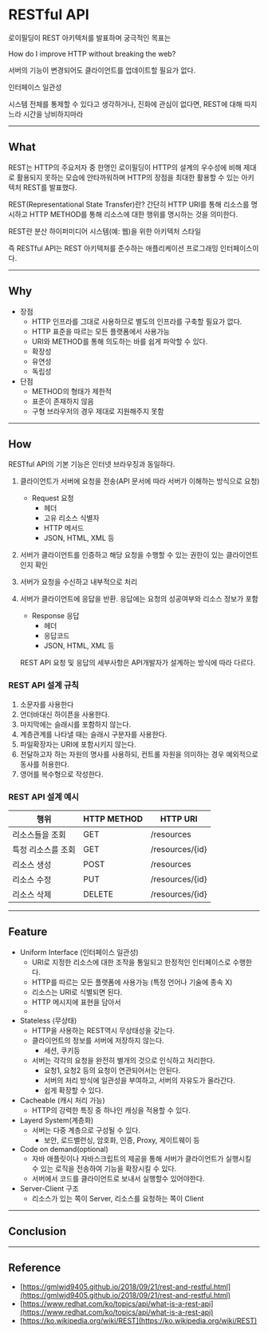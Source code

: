 # RESTful API

로이필딩이 REST 아키텍처를 발표하며 궁극적인 목표는

How do I improve HTTP without breaking the web?

서버의 기능이 변경되어도 클라이언트를 업데이트할 필요가 없다.

인터페이스 일관성

시스템 전체를 통제할 수 있다고 생각하거나, 진화에 관심이 없다면, REST에 대해 따지느라 시간을 낭비하지마라

---

## What

REST는 HTTP의 주요저자 중 한명인 로이필딩이 HTTP의 설계의 우수성에 비해 제대로 활용되지 못하는 모습에 안타까워하며 HTTP의 장점을 최대한 활용할 수 있는 아키텍처 REST를 발표했다.

REST(Representational State Transfer)란? 간단히 HTTP URI를 통해 리소스를 명시하고 HTTP METHOD를 통해 리소스에 대한 행위를 명시하는 것을 의미한다.

REST란 분산 하이퍼미디어 시스템(예: 웹)을 위한 아키텍처 스타일

즉 RESTful API는 REST 아키텍처를 준수하는 애플리케이션 프로그래밍 인터페이스이다.

---

## Why

- 장점
    - HTTP 인프라를 그대로 사용하므로 별도의 인프라를 구축할 필요가 없다.
    - HTTP 표준을 따르는 모든 플랫폼에서 사용가능
    - URI와 METHOD를 통해 의도하는 바를 쉽게 파악할 수 있다.
    - 확장성
    - 유연성
    - 독립성
- 단점
    - METHOD의 형태가 제한적
    - 표준이 존재하지 않음
    - 구형 브라우저의 경우 제대로 지원해주지 못함

---

## How

RESTful API의 기본 기능은 인터넷 브라우징과 동일하다.

1. 클라이언트가 서버에 요청을 전송(API 문서에 따라 서버가 이해하는 방식으로 요청)
    - Request 요청
        - 헤더
        - 고유 리소스 식별자
        - HTTP 메서드
        - JSON, HTML, XML 등
2. 서버가 클라이언트를 인증하고 해당 요청을 수행할 수 있는 권한이 있는 클라이언트인지 확인
3. 서버가 요청을 수신하고 내부적으로 처리
4. 서버가 클라이언트에 응답을 반환. 응답에는 요청의 성공여부와 리소스 정보가 포함
    - Response 응답
        - 헤더
        - 응답코드
        - JSON, HTML, XML 등
    
    REST API 요청 및 응답의 세부사항은 API개발자가 설계하는 방식에 따라 다르다.
    

### REST API 설계 규칙

1. 소문자를 사용한다
2. 언더바대신 하이픈을 사용한다.
3. 마지막에는 슬래시를 포함하지 않는다.
4. 계층관계를 나타낼 때는 슬래시 구분자를 사용한다.
5. 파일확장자는 URI에 포함시키지 않는다.
6. 전달하고자 하는 자원의 명사를 사용하되, 컨트롤 자원을 의미하는 경우 예외적으로 동사를 허용한다.
7. 영어를 복수형으로 작성한다.

### REST API 설계 예시

| 행위 | HTTP METHOD | HTTP URI |
| --- | --- | --- |
| 리소스들을 조회 | GET | /resources |
| 특정 리소스를 조회 | GET | /resources/{id} |
| 리소스 생성 | POST | /resources |
| 리소스 수정 | PUT | /resources/{id} |
| 리소스 삭제 | DELETE | /resources/{id} |

---

## Feature

- Uniform Interface (인터페이스 일관성)
    - URI로 지정한 리소스에 대한 조작을 통일되고 한정적인 인터페이스로 수행한다.
    - HTTP를 따르는 모든 플랫폼에 사용가능 (특정 언어나 기술에 종속 X)
    - 리소스는 URI로 식별되면 된다.
    - HTTP 메시지에 표현을 담아서
    - 
- Stateless (무상태)
    - HTTP을 사용하는 REST역시 무상태성을 갖는다.
    - 클라이언트의 정보를 서버에 저장하지 않는다.
        - 세션, 쿠키등
    - 서버는 각각의 요청을 완전히 별개의 것으로 인식하고 처리한다.
        - 요청1, 요청2 등의 요청이 연관되어서는 안된다.
        - 서버의 처리 방식에 일관성을 부여하고, 서버의 자유도가 올라간다.
        - 쉽게 확장할 수 있다.
- Cacheable (캐시 처리 가능)
    - HTTP의 강력한 특징 중 하나인 캐싱을 적용할 수 있다.
- Layerd System(계층화)
    - 서버는 다중 계층으로 구성될 수 있다.
        - 보안, 로드밸런싱, 암호화, 인증, Proxy, 게이트웨이 등
- Code on demand(optional)
    - 자바 애플릿이나 자바스크립트의 제공을 통해 서버가 클라이언트가 실행시킬 수 있는 로직을 전송하여 기능을 확장시킬 수 있다.
    - 서버에서 코드를 클라이언트로 보내서 실행할수 있어야한다.
- Server-Client 구조
    - 리소스가 있는 쪽이 Server, 리소스를 요청하는 쪽이 Client

---

## Conclusion

---

## Reference

- [https://gmlwjd9405.github.io/2018/09/21/rest-and-restful.html](https://gmlwjd9405.github.io/2018/09/21/rest-and-restful.html)
- [https://www.redhat.com/ko/topics/api/what-is-a-rest-api](https://www.redhat.com/ko/topics/api/what-is-a-rest-api)
- [https://ko.wikipedia.org/wiki/REST](https://ko.wikipedia.org/wiki/REST)